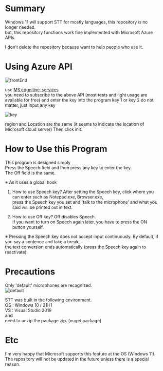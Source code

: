 # Summary

Windows 11 will support STT for mostly languages, this repository is no longer needed.  
but, this repository functions work fine implemented with Microsoft Azure APIs.

I don't delete the repository because want to help people who use it.

# Using Azure API
![frontEnd](https://i.imgur.com/45IK3sr.png)

use [MS cognitive-services](https://azure.microsoft.com/ko-kr/services/cognitive-services/)   
you need to subscribe to the above API (most tests and light usage are available for free)
and enter the key into the program key 1 or key 2 do not matter, just input any key

![key](https://i.imgur.com/662y1v8.png)

region and Location are the same (it seems to indicate the location of Microsoft cloud server) Then click init.

# How to Use this Program
This program is designed simply  
Press the Speech field and then press any key to enter the key.  
The Off field is the same.

※ As it uses a global hook

1) How to use Speech key?
After setting the Speech key, click where you can enter such as Notepad.exe, Browser.exe,  
press the Speech key you set and 'talk to the microphone' and what you said will be printed out in text.

2) How to use Off key?
Off disables Speech.  
If you want to turn on Speech again later, you have to press the ON button yourself.

※ Pressing the Speech key does not accept input continuously. By default, if you say a sentence and take a break,  
the text conversion ends automatically (press the Speech key again to reactivate).

# Precautions  
Only 'default' microphones are recognized.  
![default](https://i.imgur.com/SQHsHWg.png)

STT was built in the following environment.  
OS : Windows 10 / 21H1  
VS : Visual Studio 2019  
and  
need to unzip the package.zip. (nuget package)

# Etc  
I'm very happy that Microsoft supports this feature at the OS (Windows 11).  
The repository will not be updated in the future unless there is a special reason.
